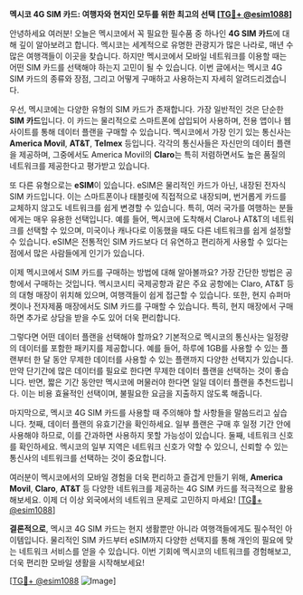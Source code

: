 **멕시코 4G SIM 카드: 여행자와 현지인 모두를 위한 최고의 선택 [[TG💪+ @esim1088](https://t.me/s/esim1088)]**

안녕하세요 여러분! 오늘은 멕시코에서 꼭 필요한 필수품 중 하나인 **4G SIM 카드**에 대해 깊이 알아보려고 합니다. 멕시코는 세계적으로 유명한 관광지가 많은 나라로, 매년 수많은 여행객들이 이곳을 찾습니다. 하지만 멕시코에서 모바일 네트워크를 이용할 때는 어떤 SIM 카드를 선택해야 하는지 고민이 될 수 있습니다. 이번 글에서는 멕시코 4G SIM 카드의 종류와 장점, 그리고 어떻게 구매하고 사용하는지 자세히 알려드리겠습니다.

우선, 멕시코에는 다양한 유형의 SIM 카드가 존재합니다. 가장 일반적인 것은 단순한 **SIM 카드**입니다. 이 카드는 물리적으로 스마트폰에 삽입되어 사용하며, 전용 앱이나 웹사이트를 통해 데이터 플랜을 구매할 수 있습니다. 멕시코에서 가장 인기 있는 통신사는 **America Movil**, **AT&T**, **Telmex** 등입니다. 각각의 통신사들은 자신만의 데이터 플랜을 제공하며, 그중에서도 America Movil의 **Claro**는 특히 저렴하면서도 높은 품질의 네트워크를 제공한다고 평가받고 있습니다.

또 다른 유형으로는 **eSIM**이 있습니다. eSIM은 물리적인 카드가 아닌, 내장된 전자식 SIM 카드입니다. 이는 스마트폰이나 태블릿에 직접적으로 내장되며, 번거롭게 카드를 교체하지 않고도 네트워크를 쉽게 변경할 수 있습니다. 특히, 여러 국가를 여행하는 분들에게는 매우 유용한 선택입니다. 예를 들어, 멕시코에 도착해서 Claro나 AT&T의 네트워크를 선택할 수 있으며, 미국이나 캐나다로 이동했을 때도 다른 네트워크를 쉽게 설정할 수 있습니다. eSIM은 전통적인 SIM 카드보다 더 유연하고 편리하게 사용할 수 있다는 점에서 많은 사람들에게 인기가 있습니다.

이제 멕시코에서 SIM 카드를 구매하는 방법에 대해 알아볼까요? 가장 간단한 방법은 공항에서 구매하는 것입니다. 멕시코시티 국제공항과 같은 주요 공항에는 Claro, AT&T 등의 대형 매장이 위치해 있으며, 여행객들이 쉽게 접근할 수 있습니다. 또한, 현지 슈퍼마켓이나 전자제품 매장에서도 SIM 카드를 구매할 수 있습니다. 특히, 현지 매장에서 구매하면 추가로 상담을 받을 수도 있어 더욱 편리합니다.

그렇다면 어떤 데이터 플랜을 선택해야 할까요? 기본적으로 멕시코의 통신사는 일정량의 데이터를 포함한 패키지를 제공합니다. 예를 들어, 하루에 1GB를 사용할 수 있는 플랜부터 한 달 동안 무제한 데이터를 사용할 수 있는 플랜까지 다양한 선택지가 있습니다. 만약 단기간에 많은 데이터를 필요로 한다면 무제한 데이터 플랜을 선택하는 것이 좋습니다. 반면, 짧은 기간 동안만 멕시코에 머물러야 한다면 일일 데이터 플랜을 추천드립니다. 이는 비용 효율적인 선택이며, 불필요한 요금을 지출하지 않도록 해줍니다.

마지막으로, 멕시코 4G SIM 카드를 사용할 때 주의해야 할 사항들을 말씀드리고 싶습니다. 첫째, 데이터 플랜의 유효기간을 확인하세요. 일부 플랜은 구매 후 일정 기간 안에 사용해야 하므로, 이를 간과하면 사용하지 못할 가능성이 있습니다. 둘째, 네트워크 신호를 확인하세요. 멕시코의 일부 지역은 네트워크 신호가 약할 수 있으니, 신뢰할 수 있는 통신사의 네트워크를 선택하는 것이 중요합니다.

여러분이 멕시코에서의 모바일 경험을 더욱 편리하고 즐겁게 만들기 위해, **America Movil**, **Claro**, **AT&T** 등 다양한 네트워크를 제공하는 4G SIM 카드를 적극적으로 활용해보세요. 이제 더 이상 외국에서의 네트워크 문제로 고민하지 마세요! [[TG💪+ @esim1088](https://t.me/s/esim1088)]

**결론적으로**, 멕시코 4G SIM 카드는 현지 생활뿐만 아니라 여행객들에게도 필수적인 아이템입니다. 물리적인 SIM 카드부터 eSIM까지 다양한 선택지를 통해 개인의 필요에 맞는 네트워크 서비스를 얻을 수 있습니다. 이번 기회에 멕시코의 네트워크를 경험해보고, 더욱 편리한 모바일 생활을 시작해보세요!

[[TG💪+ @esim1088](https://t.me/s/esim1088) ![Image](https://i.postimg.cc/Y0z9fWf4/image.png)]